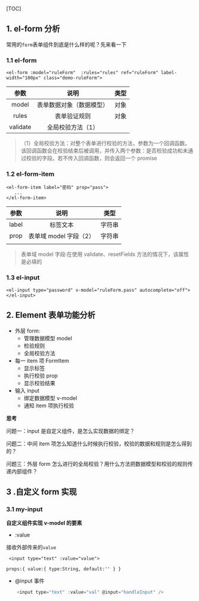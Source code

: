 [TOC]

## 1. el-form 分析

常用的`form`表单组件到底是什么样的呢？先来看一下

### 1.1 el-form

```vue
<el-form :model="ruleForm"  :rules="rules" ref="ruleForm" label-width="100px" class="demo-ruleForm">
```

|   参数   |           说明           | 类型 |
| :------: | :----------------------: | :--: |
|  model   | 表单数据对象（数据模型） | 对象 |
|  rules   |       表单验证规则       | 对象 |
| validate |    全局校验方法（1）     |      |

> （1）全局校验方法：对整个表单进行校验的方法，参数为一个回调函数。该回调函数会在校验结束后被调用，并传入两个参数：是否校验成功和未通过校验的字段。若不传入回调函数，则会返回一个 promise

### 1.2 el-form-item

```vue
<el-form-item label="密码" prop="pass">
   ...
</el-form-item>
```

| 参数  |          说明          |  类型  |
| :---: | :--------------------: | :----: |
| label |        标签文本        | 字符串 |
| prop  | 表单域 model 字段（2） | 字符串 |
|       |                        |        |

> 表单域 model 字段:在使用 validate、resetFields 方法的情况下，该属性是必填的

### 1.3 el-input

```vue
<el-input type="password" v-model="ruleForm.pass" autocomplete="off"></el-input>
```

## 2. Element 表单功能分析

- 外层 form:
  - 管理数据模型 model
  - 检验规则
  - 全局校验方法
- 每一 item 项 FormItem
  - 显示标签
  - 执行校验 prop
  - 显示校验结果
- 输入 input
  - 绑定数据模型 v-model
  - 通知 item 项执行校验

**思考**

问题一：input 是自定义组件，是怎么实现数据的绑定？

问题二：中间 item 项怎么知道什么时候执行校验，校验的数据和规则是怎么得到的？

问题三：外层 form 怎么进行的全局校验？用什么方法把数据模型和校验的规则传递内部组件？

## 3 .自定义 form 实现

### 3.1 my-input

**自定义组件实现 v-model 的要素**

- :value

接收外部传来的`value`

```vue
 <input type="text" :value="value">
```

```vue
props:{ value:{ type:String, default:'' } }
```

- @input 事件

```js
    <input type="text" :value="val" @input="handleInput" />
```

